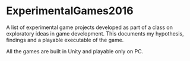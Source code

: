 # ExperimentalGames2016
A list of experimental game projects developed as part of a class on exploratory ideas in game development. This documents my hypothesis, findings and a playable executable of the game.

All the games are built in Unity and playable only on PC.